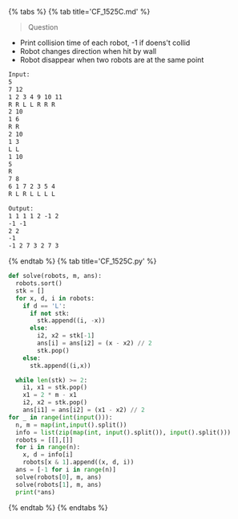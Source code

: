 {% tabs %}
{% tab title='CF_1525C.md' %}

> Question

* Print collision time of each robot, -1 if doens't collid
* Robot changes direction when hit by wall
* Robot disappear when two robots are at the same point

```txt
Input:
5
7 12
1 2 3 4 9 10 11
R R L L R R R
2 10
1 6
R R
2 10
1 3
L L
1 10
5
R
7 8
6 1 7 2 3 5 4
R L R L L L L

Output:
1 1 1 1 2 -1 2
-1 -1
2 2
-1
-1 2 7 3 2 7 3
```

{% endtab %}
{% tab title='CF_1525C.py' %}

```py
def solve(robots, m, ans):
  robots.sort()
  stk = []
  for x, d, i in robots:
    if d == 'L':
      if not stk:
        stk.append((i, -x))
      else:
        i2, x2 = stk[-1]
        ans[i] = ans[i2] = (x - x2) // 2
        stk.pop()
    else:
      stk.append((i,x))

  while len(stk) >= 2:
    i1, x1 = stk.pop()
    x1 = 2 * m - x1
    i2, x2 = stk.pop()
    ans[i1] = ans[i2] = (x1 - x2) // 2
for _ in range(int(input())):
  n, m = map(int,input().split())
  info = list(zip(map(int, input().split()), input().split()))
  robots = [[],[]]
  for i in range(n):
    x, d = info[i]
    robots[x & 1].append((x, d, i))
  ans = [-1 for i in range(n)]
  solve(robots[0], m, ans)
  solve(robots[1], m, ans)
  print(*ans)
```

{% endtab %}
{% endtabs %}
